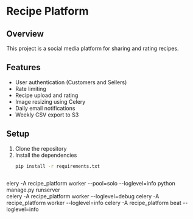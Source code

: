 # Recipe Platform

## Overview
This project is a social media platform for sharing and rating recipes.

## Features
- User authentication (Customers and Sellers)
- Rate limiting
- Recipe upload and rating
- Image resizing using Celery
- Daily email notifications
- Weekly CSV export to S3

## Setup
1. Clone the repository
2. Install the dependencies
   ```bash
   pip install -r requirements.txt



elery -A recipe_platform worker --pool=solo --loglevel=info
python manage.py runserver        
celery -A recipe_platform worker --loglevel=debug
celery -A recipe_platform worker --loglevel=info 
celery -A recipe_platform beat --loglevel=info  
